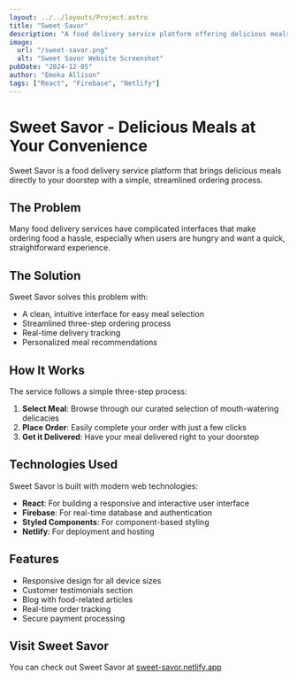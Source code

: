 ```yaml
---
layout: ../../layouts/Project.astro
title: "Sweet Savor"
description: "A food delivery service platform offering delicious meals at your convenience with a seamless ordering process."
image:
  url: "/sweet-savor.png"
  alt: "Sweet Savor Website Screenshot"
pubDate: "2024-12-05"
author: "Emeka Allison"
tags: ["React", "Firebase", "Netlify"]
---
```


# Sweet Savor - Delicious Meals at Your Convenience

Sweet Savor is a food delivery service platform that brings delicious meals directly to your doorstep with a simple, streamlined ordering process.

## The Problem

Many food delivery services have complicated interfaces that make ordering food a hassle, especially when users are hungry and want a quick, straightforward experience.

## The Solution

Sweet Savor solves this problem with:

- A clean, intuitive interface for easy meal selection
- Streamlined three-step ordering process
- Real-time delivery tracking
- Personalized meal recommendations

## How It Works

The service follows a simple three-step process:

1. **Select Meal**: Browse through our curated selection of mouth-watering delicacies
2. **Place Order**: Easily complete your order with just a few clicks
3. **Get it Delivered**: Have your meal delivered right to your doorstep

## Technologies Used

Sweet Savor is built with modern web technologies:

- **React**: For building a responsive and interactive user interface
- **Firebase**: For real-time database and authentication
- **Styled Components**: For component-based styling
- **Netlify**: For deployment and hosting

## Features

- Responsive design for all device sizes
- Customer testimonials section
- Blog with food-related articles
- Real-time order tracking
- Secure payment processing

## Visit Sweet Savor

You can check out Sweet Savor at [sweet-savor.netlify.app](https://sweet-savor.netlify.app)
